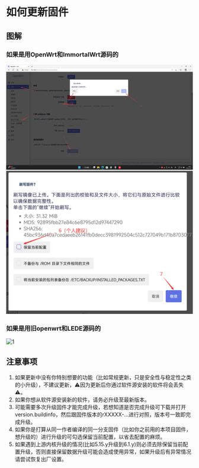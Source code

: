# 如何更新固件

## 图解

### 如果是用OpenWrt和ImmortalWrt源码的
![1](../.gitbook/assets/Upgrade-1.png)
![2](../.gitbook/assets/Upgrade-2.png)

### 如果是用旧openwrt和LEDE源码的
![1](../.gitbook/assets/Upgrade.png)

## 注意事项

1. 如果更新中没有你特别想要的功能（比如常规更新，只是安全性与稳定性之类的小升级），不建议更新，⚠️因为更新后你通过软件源安装的软件将会丢失⚠️。
2. 如果你想从软件源安装新的软件，请务必升级至最新版本。
3. 可能需要多次升级固件才能完成升级，若想知道是否完成升级可下载并打开version.buildinfo，然后跟固件版本的rXXXXX-...进行对照，版本号一致即完成升级。
4. 如果你是打算从同一作者编译的同一分支固件（比如你之前用的本项目固件，想升级的）进行升级的可勾选保留当前配置，以省去配置的麻烦。
5. 如果遇到上游内核升级的情况(比如5.15.y升级到6.1.y)则必须去除保留当前配置升级，否则直接保留数据升级可能会造成使用异常，如果升级后有异常情况请尝试恢复出厂设置。  
